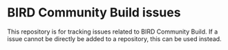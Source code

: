 # BIRD Community Build issues
This repository is for tracking issues related to BIRD Community Build. If a issue cannot be directly be added to a repository, this can be used instead.
